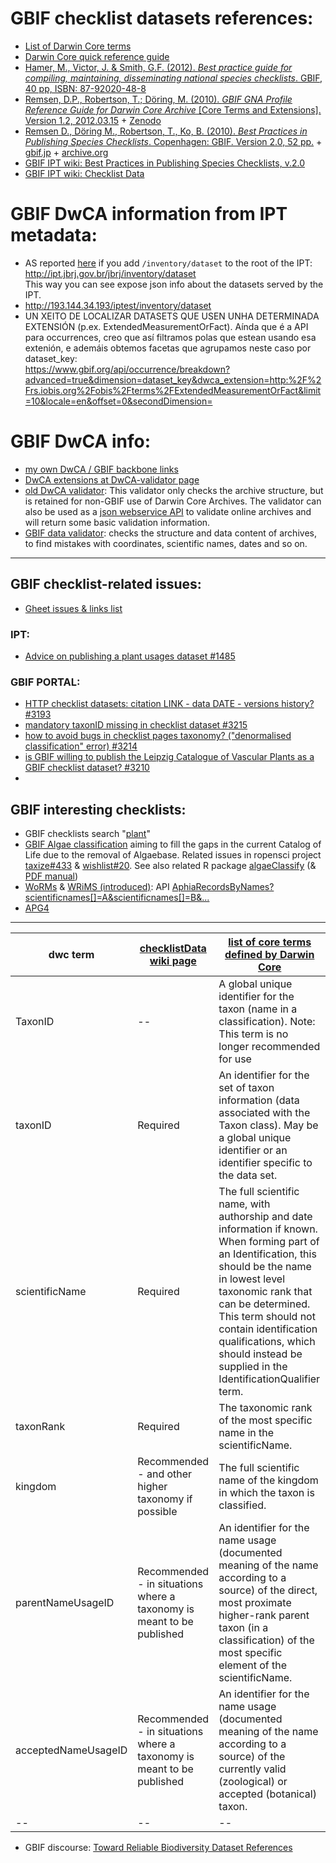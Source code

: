 # GBIF checklist datasets references:

- [List of Darwin Core terms](https://dwc.tdwg.org/list)
- [Darwin Core quick reference guide](https://dwc.tdwg.org/terms/)
- [Hamer, M., Victor, J. & Smith, G.F. (2012). _Best practice guide for compiling, maintaining, disseminating national species checklists_. GBIF, 40 pp, ISBN: 87-92020-48-8](https://www.gbif.org/document/80784/best-practice-guide-for-compiling-maintaining-disseminating-national-species-checklists)
- [Remsen, D.P., Robertson, T.; Döring, M. (2010). _GBIF GNA Profile Reference Guide for Darwin Core Archive_ [Core Terms and Extensions]. Version 1.2, 2012.03.15](https://www.gbif.jp/v2/pdf/gbif_gna_profile_reference_guide.pdf) + [Zenodo](https://zenodo.org/record/3463261#.YA2zA3b0lQI)
- [Remsen D., Döring M., Robertson, T., Ko, B. (2010). _Best Practices in Publishing Species Checklists_. Copenhagen: GBIF. Version 2.0, 52 pp.](http://web.archive.org/web/20150906005234/http://www.gbif.org/resource/80647) + [gbif.jp](https://www.gbif.jp/v2/pdf/checklist_how-tw.v2.pdf) + [archive.org](http://web.archive.org/web/20210124181939/https://www.gbif.jp/v2/pdf/checklist_how-tw.v2.pdf)
- [GBIF IPT wiki: Best Practices in Publishing Species Checklists, v.2.0](https://github.com/gbif/ipt/wiki/BestPracticesChecklists)
- [GBIF IPT wiki: Checklist Data](https://github.com/gbif/ipt/wiki/checklistData#required-dwc-fields)

# GBIF DwCA information from IPT metadata:
- AS reported [here](https://code.google.com/archive/p/gbif-providertoolkit/wikis/IPT2ManualNotes.wiki) if you add `/inventory/dataset` to the root of the IPT: http://ipt.jbrj.gov.br/jbrj/inventory/dataset  
  This way you can see expose json info about the datasets served by the IPT.
- http://193.144.34.193/iptest/inventory/dataset
- UN XEITO DE LOCALIZAR DATASETS QUE USEN UNHA DETERMINADA EXTENSIÓN (p.ex. ExtendedMeasurementOrFact). Aínda que é a API para occurrences, creo que así filtramos polas que estean usando esa extenión, e ademáis obtemos facetas que agrupamos neste caso por dataset_key:  
  https://www.gbif.org/api/occurrence/breakdown?advanced=true&dimension=dataset_key&dwca_extension=http:%2F%2Frs.iobis.org%2Fobis%2Fterms%2FExtendedMeasurementOrFact&limit=10&locale=en&offset=0&secondDimension=

# GBIF DwCA info:
- [my own DwCA / GBIF backbone links](https://github.com/abubelinha/DwCA)
- [DwCA extensions at DwCA-validator page](https://tools.gbif.org/dwca-validator/extensions.do)
- [old DwCA validator](https://tools.gbif.org/dwca-validator/home.do): This validator only checks the archive structure, but is retained for non-GBIF use of Darwin Core Archives. The validator can also be used as a [json webservice API](https://tools.gbif.org/dwca-validator/api.do) to validate online archives and will return some basic validation information.
- [GBIF data validator](https://www.gbif.org/tools/data-validator): checks the structure and data content of archives, to find mistakes with coordinates, scientific names, dates and so on.

------------------------------------------------

## GBIF checklist-related issues:
- [Gheet issues & links list](https://docs.google.com/spreadsheets/d/1xwYcIbxnU3zlUJmFfBxcsvyZq0MesDXuUwRNBrL2aSU/edit#gid=0)
### IPT:
- [Advice on publishing a plant usages dataset #1485](https://github.com/gbif/ipt/issues/1485)
### GBIF PORTAL:
- [HTTP checklist datasets: citation LINK - data DATE - versions history? #3193](https://github.com/gbif/portal-feedback/issues/3193)
- [mandatory taxonID missing in checklist dataset #3215](https://github.com/gbif/portal-feedback/issues/3215)
- [how to avoid bugs in checklist pages taxonomy? ("denormalised classification" error) #3214](https://github.com/gbif/portal-feedback/issues/3214)
- [is GBIF willing to publish the Leipzig Catalogue of Vascular Plants as a GBIF checklist dataset? #3210](https://github.com/gbif/portal-feedback/issues/3210)
- []()

## GBIF interesting checklists:
- GBIF checklists search "[plant](https://www.gbif.org/dataset/search?q=plant&type=CHECKLIST)"
- [GBIF Algae classification](https://github.com/gbif/algae) aiming to fill the gaps in the current Catalog of Life due to the removal of Algaebase. Related issues in ropensci project [taxize#433](https://github.com/ropensci/taxize/issues/433#issuecomment-167071651) & [wishlist#20](https://github.com/ropensci/wishlist/issues/20).
See also related R package [algaeClassify](https://cran.r-project.org/web/packages/algaeClassify/) (& [PDF manual](https://cran.r-project.org/web/packages/algaeClassify/algaeClassify.pdf))
- [WoRMs](https://www.gbif.org/dataset/2d59e5db-57ad-41ff-97d6-11f5fb264527) & [WRiMS (introduced)](https://www.gbif.org/dataset/0a2eaf0c-5504-4f48-a47f-c94229029dc8): API [AphiaRecordsByNames?scientificnames[]=A&scientificnames[]=B&...](http://www.marinespecies.org/rest/AphiaRecordsByNames?scientificnames[]=Fucus%20vesiculosus&scientificnames[]=Cystoseira%20baccata)
- [APG4](https://www.gbif.org/dataset/fa8ab13c-52ed-4754-b838-aeff74c79718)

----

dwc term  | [checklistData wiki page](https://github.com/gbif/ipt/wiki/checklistData#required-dwc-fields) | [list of core terms defined by Darwin Core](http://rs.tdwg.org/dwc/terms.htm)
-- | -- | --
TaxonID | -- | A global unique identifier for the taxon (name in a classification). Note: This term is no longer recommended for use
taxonID | Required | An identifier for the set of taxon information (data associated with the Taxon class). May be a global unique identifier or an identifier specific to the data set.
scientificName | Required | The full scientific name, with authorship and date information if known. When forming part of an Identification, this should be the name in lowest level taxonomic rank that can be determined. This term should not contain identification qualifications, which should instead be supplied in the IdentificationQualifier term.
taxonRank | Required | The taxonomic rank of the most specific name in the scientificName.
kingdom | Recommended - and other higher taxonomy if possible | The full scientific name of the kingdom in which the taxon is classified.
parentNameUsageID | Recommended - in situations where a taxonomy is meant to be published | An identifier for the name usage (documented meaning of the name according to a source) of the direct, most proximate higher-rank parent taxon (in a classification) of the most specific element of the scientificName.
acceptedNameUsageID | Recommended - in situations where a taxonomy is meant to be published | An identifier for the name usage (documented meaning of the name according to a source) of the currently valid (zoological) or accepted (botanical) taxon.
-- | -- | --

- GBIF discourse: [Toward Reliable Biodiversity Dataset References](https://discourse.gbif.org/t/toward-reliable-biodiversity-dataset-references/1637)
